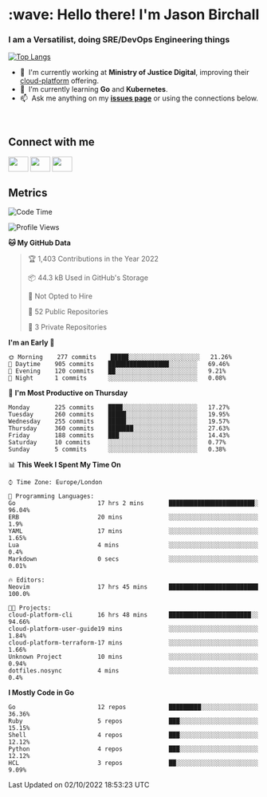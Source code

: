 <h1 align="left" id="jason-title">:wave: Hello there! I'm Jason Birchall</h1>
<h3 align="left">I am a Versatilist, doing SRE/DevOps Engineering things</h3>

[![Top Langs](https://github-readme-stats.vercel.app/api?username=jasonBirchall&show_icons=true&count_private=true&include_all_commits=true&theme=gruvbox)](https://github.com/anuraghazra/github-readme-stats)

- :office: &nbsp;I'm currently working at **Ministry of Justice Digital**, improving their [cloud-platform](https://github.com/ministryofjustice/cloud-platform) offering.
- :seedling: &nbsp;I’m currently learning **Go** and **Kubernetes**.
- :mailbox: &nbsp;Ask me anything on my **[issues page]** or using the connections below.


<br>

<h2>Connect with me</h2>
<p>
<a href="https://twitter.com/jsonBirchall" target="blank"><img align="center" src="https://cdn.jsdelivr.net/npm/simple-icons@3.0.1/icons/twitter.svg" alt="" height="30" width="40" /></a>
<a href="https://keybase.io/json0" target="blank"><img align="center" src="https://cdn.jsdelivr.net/npm/simple-icons@3.0.1/icons/keybase.svg" alt="" height="30" width="40" /></a>
<a href="https://www.reddit.com/user/kakorate" target="blank"><img align="center" src="https://cdn.jsdelivr.net/npm/simple-icons@3.0.1/icons/reddit.svg" alt="" height="30" width="40" /></a>
</p>

<h2>Metrics</h2>

<!--START_SECTION:waka-->
![Code Time](http://img.shields.io/badge/Code%20Time-795%20hrs%2051%20mins-blue)

![Profile Views](http://img.shields.io/badge/Profile%20Views-0-blue)

**🐱 My GitHub Data** 

> 🏆 1,403 Contributions in the Year 2022
 > 
> 📦 44.3 kB Used in GitHub's Storage 
 > 
> 🚫 Not Opted to Hire
 > 
> 📜 52 Public Repositories 
 > 
> 🔑 3 Private Repositories  
 > 
**I'm an Early 🐤** 

```text
🌞 Morning    277 commits    █████░░░░░░░░░░░░░░░░░░░░   21.26% 
🌆 Daytime    905 commits    █████████████████░░░░░░░░   69.46% 
🌃 Evening    120 commits    ██░░░░░░░░░░░░░░░░░░░░░░░   9.21% 
🌙 Night      1 commits      ░░░░░░░░░░░░░░░░░░░░░░░░░   0.08%

```
📅 **I'm Most Productive on Thursday** 

```text
Monday       225 commits    ████░░░░░░░░░░░░░░░░░░░░░   17.27% 
Tuesday      260 commits    █████░░░░░░░░░░░░░░░░░░░░   19.95% 
Wednesday    255 commits    █████░░░░░░░░░░░░░░░░░░░░   19.57% 
Thursday     360 commits    ███████░░░░░░░░░░░░░░░░░░   27.63% 
Friday       188 commits    ███░░░░░░░░░░░░░░░░░░░░░░   14.43% 
Saturday     10 commits     ░░░░░░░░░░░░░░░░░░░░░░░░░   0.77% 
Sunday       5 commits      ░░░░░░░░░░░░░░░░░░░░░░░░░   0.38%

```


📊 **This Week I Spent My Time On** 

```text
⌚︎ Time Zone: Europe/London

💬 Programming Languages: 
Go                       17 hrs 2 mins       ████████████████████████░   96.04% 
ERB                      20 mins             ░░░░░░░░░░░░░░░░░░░░░░░░░   1.9% 
YAML                     17 mins             ░░░░░░░░░░░░░░░░░░░░░░░░░   1.65% 
Lua                      4 mins              ░░░░░░░░░░░░░░░░░░░░░░░░░   0.4% 
Markdown                 0 secs              ░░░░░░░░░░░░░░░░░░░░░░░░░   0.01%

🔥 Editors: 
Neovim                   17 hrs 45 mins      █████████████████████████   100.0%

🐱‍💻 Projects: 
cloud-platform-cli       16 hrs 48 mins      ███████████████████████░░   94.66% 
cloud-platform-user-guide19 mins             ░░░░░░░░░░░░░░░░░░░░░░░░░   1.84% 
cloud-platform-terraform-17 mins             ░░░░░░░░░░░░░░░░░░░░░░░░░   1.66% 
Unknown Project          10 mins             ░░░░░░░░░░░░░░░░░░░░░░░░░   0.94% 
dotfiles.nosync          4 mins              ░░░░░░░░░░░░░░░░░░░░░░░░░   0.4%

```

**I Mostly Code in Go** 

```text
Go                       12 repos            █████████░░░░░░░░░░░░░░░░   36.36% 
Ruby                     5 repos             ███░░░░░░░░░░░░░░░░░░░░░░   15.15% 
Shell                    4 repos             ███░░░░░░░░░░░░░░░░░░░░░░   12.12% 
Python                   4 repos             ███░░░░░░░░░░░░░░░░░░░░░░   12.12% 
HCL                      3 repos             ██░░░░░░░░░░░░░░░░░░░░░░░   9.09%

```



 Last Updated on 02/10/2022 18:53:23 UTC
<!--END_SECTION:waka-->

<!-- links -->

[issues page]: https://github.com/jasonBirchall/jasonBirchall/issues "jasonBirchall/issues"
